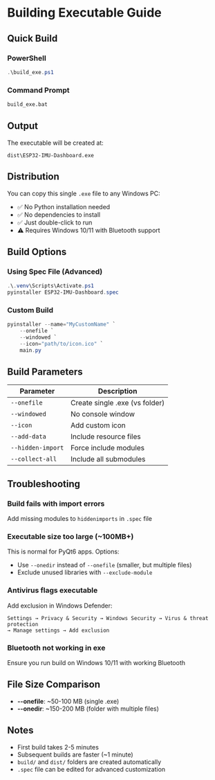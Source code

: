 # Building Executable Guide

## Quick Build

### PowerShell
```powershell
.\build_exe.ps1
```

### Command Prompt
```cmd
build_exe.bat
```

## Output
The executable will be created at:
```
dist\ESP32-IMU-Dashboard.exe
```

## Distribution
You can copy this single `.exe` file to any Windows PC:
- ✅ No Python installation needed
- ✅ No dependencies to install
- ✅ Just double-click to run
- ⚠️ Requires Windows 10/11 with Bluetooth support

## Build Options

### Using Spec File (Advanced)
```powershell
.\.venv\Scripts\Activate.ps1
pyinstaller ESP32-IMU-Dashboard.spec
```

### Custom Build
```powershell
pyinstaller --name="MyCustomName" `
    --onefile `
    --windowed `
    --icon="path/to/icon.ico" `
    main.py
```

## Build Parameters

| Parameter | Description |
|-----------|-------------|
| `--onefile` | Create single .exe (vs folder) |
| `--windowed` | No console window |
| `--icon` | Add custom icon |
| `--add-data` | Include resource files |
| `--hidden-import` | Force include modules |
| `--collect-all` | Include all submodules |

## Troubleshooting

### Build fails with import errors
Add missing modules to `hiddenimports` in `.spec` file

### Executable size too large (~100MB+)
This is normal for PyQt6 apps. Options:
- Use `--onedir` instead of `--onefile` (smaller, but multiple files)
- Exclude unused libraries with `--exclude-module`

### Antivirus flags executable
Add exclusion in Windows Defender:
```
Settings → Privacy & Security → Windows Security → Virus & threat protection
→ Manage settings → Add exclusion
```

### Bluetooth not working in exe
Ensure you run build on Windows 10/11 with working Bluetooth

## File Size Comparison
- **--onefile**: ~50-100 MB (single .exe)
- **--onedir**: ~150-200 MB (folder with multiple files)

## Notes
- First build takes 2-5 minutes
- Subsequent builds are faster (~1 minute)
- `build/` and `dist/` folders are created automatically
- `.spec` file can be edited for advanced customization
